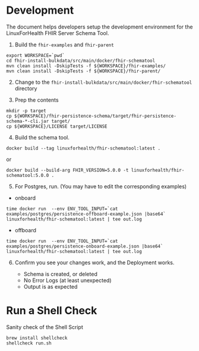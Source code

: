 # Development

The document helps developers setup the development environment for the LinuxForHealth FHIR Server Schema Tool. 

1. Build the `fhir-examples` and `fhir-parent`

``` shell
export WORKSPACE=`pwd`
cd fhir-install-bulkdata/src/main/docker/fhir-schematool
mvn clean install -DskipTests -f ${WORKSPACE}/fhir-examples/
mvn clean install -DskipTests -f ${WORKSPACE}/fhir-parent/
```

2. Change to the `fhir-install-bulkdata/src/main/docker/fhir-schematool` directory

3. Prep the contents

``` shell
mkdir -p target
cp ${WORKSPACE}/fhir-persistence-schema/target/fhir-persistence-schema-*-cli.jar target/
cp ${WORKSPACE}/LICENSE target/LICENSE
```

4. Build the schema tool. 

``` shell
docker build --tag linuxforhealth/fhir-schematool:latest .
```

or 

``` shell
docker build --build-arg FHIR_VERSION=5.0.0 -t linuxforhealth/fhir-schematool:5.0.0 .
```

5. For Postgres, run. (You may have to edit the corresponding examples)

* onboard
``` shell
time docker run  --env ENV_TOOL_INPUT=`cat examples/postgres/persistence-offboard-example.json |base64` linuxforhealth/fhir-schematool:latest | tee out.log
```

* offboard
``` shell
time docker run  --env ENV_TOOL_INPUT=`cat examples/postgres/persistence-onboard-example.json |base64` linuxforhealth/fhir-schematool:latest | tee out.log
```

6. Confirm you see your changes work, and the Deployment works.

    * Schema is created, or deleted
    * No Error Logs (at least unexpected)
    * Output is as expected

# Run a Shell Check 

Sanity check of the Shell Script

```
brew install shellcheck
shellcheck run.sh
```
